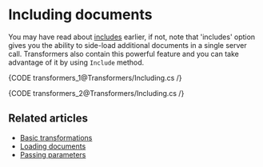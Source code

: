 # Including documents

You may have read about [includes]() earlier, if not, note that 'includes' option gives you the ability to side-load additional documents in a single server call. Transformers also contain this powerful feature and you can take advantage of it by using `Include` method.

{CODE transformers_1@Transformers/Including.cs /}

{CODE transformers_2@Transformers/Including.cs /}

## Related articles

- [Basic transformations](../transformers/basic-transformations)
- [Loading documents](../transformers/loading-documents)
- [Passing parameters](../transformers/passing-parameters)